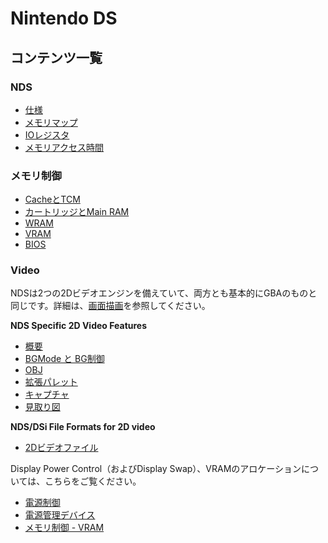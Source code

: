 # Nintendo DS

## コンテンツ一覧

### NDS

- [仕様](spec.md)
- [メモリマップ](memory.md)
- [IOレジスタ](io.md)
- [メモリアクセス時間](memory_timings.md)

### メモリ制御

- [CacheとTCM](./memctl/cache_tcm.md)
- [カートリッジとMain RAM](./memctl/cart_mainram.md)
- [WRAM](./memctl/wram.md)
- [VRAM](./memctl/vram.md)
- [BIOS](./memctl/bios.md)

### Video

NDSは2つの2Dビデオエンジンを備えていて、両方とも基本的にGBAのものと同じです。詳細は、[画面描画](https://github.com/pokemium/gba_doc_ja#%E7%94%BB%E9%9D%A2%E6%8F%8F%E7%94%BB)を参照してください。

**NDS Specific 2D Video Features**

- [概要](./video/stuff.md)
- [BGMode と BG制御](./video/bg_ctl.md)
- [OBJ](./video/objs.md)
- [拡張パレット](./video/extended_palettes.md)
- [キャプチャ](./video/capture.md)
- [見取り図](./video/block_diagram.md)

**NDS/DSi File Formats for 2D video**

- [2Dビデオファイル](./video/files_2d.md)

Display Power Control（およびDisplay Swap）、VRAMのアロケーションについては、こちらをご覧ください。

- [電源制御](./system/power_control.md)
- [電源管理デバイス](./system/power_management_device.md)
- [メモリ制御 - VRAM](./memctl/vram.md)

